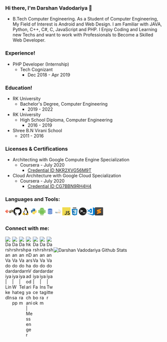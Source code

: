 ### Hi there, I'm Darshan Vadodariya 👋
  - B.Tech Computer Engineering. As a Student of Computer Engineering, My Field of Interest is Android and Web Design. I am Familiar with JAVA, Python, C++, C#, C, JavaScript and PHP. I Enjoy Coding and Learning new Techs and want to work with Professionals to Become a Skilled Web Developer.

### Experience!
  - PHP Developer (Internship)
    - Tech Cognizant
      - Dec 2018 - Apr 2019

### Education!
  - RK University
    - Bachelor's Degree, Computer Engineering
      - 2019 - 2022
  - RK University
    - High School Diploma, Computer Engineering
      - 2016 - 2019
  - Shree B.N Virani School
     - 2011 - 2016

### Licenses & Certifications
  - Architecting with Google Compute Engine Specialization
    - Coursera - July 2020
      - [Credential ID NKR2XVG56M9T](https://www.coursera.org/account/accomplishments/specialization/certificate/NKR2XVG56M9T)
  - Cloud Architecture with Google Cloud Specialization
    - Coursera - July 2020
      - [Credential ID CG7BBN9RH4H4](https://www.coursera.org/account/accomplishments/professional-cert/certificate/CG7BBN9RH4H4)
  
### Languages and Tools:

<img align="left" alt="Git" width="26px" src="https://raw.githubusercontent.com/github/explore/80688e429a7d4ef2fca1e82350fe8e3517d3494d/topics/git/git.png" />
<img align="left" alt="GitHub" width="26px" src="https://raw.githubusercontent.com/github/explore/78df643247d429f6cc873026c0622819ad797942/topics/github/github.png" />
<img align="left" alt="Linux" width="26px" src="https://raw.githubusercontent.com/github/explore/master/topics/linux/linux.png" />
<img align="left" alt="Python" width="26px" src="https://raw.githubusercontent.com/github/explore/master/topics/python/python.png" />
<img align="left" alt="Android" width="26px" src="https://raw.githubusercontent.com/github/explore/master/topics/android/android.png" />
<img align="left" alt="SQL" width="26px" src="https://raw.githubusercontent.com/github/explore/80688e429a7d4ef2fca1e82350fe8e3517d3494d/topics/sql/sql.png" />
<img align="left" alt="MySQL" width="26px" src="https://raw.githubusercontent.com/github/explore/80688e429a7d4ef2fca1e82350fe8e3517d3494d/topics/mysql/mysql.png" />
<img align="left" alt="JavaScript" width="26px" src="https://raw.githubusercontent.com/github/explore/80688e429a7d4ef2fca1e82350fe8e3517d3494d/topics/javascript/javascript.png" />
<img align="left" alt="CSS3" width="26px" src="https://raw.githubusercontent.com/github/explore/80688e429a7d4ef2fca1e82350fe8e3517d3494d/topics/css/css.png" />
<img align="left" alt="HTML5" width="26px" src="https://raw.githubusercontent.com/github/explore/80688e429a7d4ef2fca1e82350fe8e3517d3494d/topics/terminal/terminal.png" />
<img align="left" alt="Visual Studio Code" width="26px" src="https://raw.githubusercontent.com/github/explore/80688e429a7d4ef2fca1e82350fe8e3517d3494d/topics/visual-studio-code/visual-studio-code.png" />
<img align="left" alt="Sublime Text" width="26px" src="https://raw.githubusercontent.com/github/explore/master/topics/sublime-text/sublime-text.png" />

<br />
<br />

### Connect with me:

[<img align="left" alt="DarshanVadodariya | LinkedIn" width="22px" src="https://cdn.jsdelivr.net/npm/simple-icons@3.3.0/icons/linkedin.svg" />][linkedin]
[<img align="left" alt="DarshanVadodariya | Whatsapp" width="22px" src="https://cdn.jsdelivr.net/npm/simple-icons@3.3.0/icons/whatsapp.svg" />][whatsapp]
[<img align="left" alt="DarshanVadodariya | Telegram" width="22px" src="https://cdn.jsdelivr.net/npm/simple-icons@3.3.0/icons/telegram.svg" />][telegram]
[<img align="left" alt="hkpanDarshanVadodariyachani | Messenger" width="22px" src="https://cdn.jsdelivr.net/npm/simple-icons@3.3.0/icons/messenger.svg" />][messenger]
[<img align="left" alt="DarshanVadodariya | Facebook" width="22px" src="https://cdn.jsdelivr.net/npm/simple-icons@3.3.0/icons/facebook.svg" />][facebook]
[<img align="left" alt="DarshanVadodariya | Instagram" width="22px" src="https://cdn.jsdelivr.net/npm/simple-icons@v3/icons/instagram.svg" />][instagram]
[<img align="left" alt="DarshanVadodariya | Twitter" width="22px" src="https://cdn.jsdelivr.net/npm/simple-icons@v3/icons/twitter.svg" />][twitter]

<br />
<br />

<img align="left" alt="Darshan Vadodariya Github Stats" src="https://github-readme-stats.vercel.app/api?username=DarshanVadodariya-Debugger&show_icons=true&hide_border=true" />

<br />
<br />



[linkedin]: https://www.linkedin.com/in/darshanvadodariya/
[whatsapp]: https://api.whatsapp.com/send?phone=9879354039&text=Hi&source=&data=&app_absent=
[telegram]: https://t.me/darshanvadodariya
[messenger]: https://m.me/Darshan.Vadodariya29
[facebook]: https://fb.com/Darshan.Vadodariya29
[instagram]: https://www.instagram.com/darshan.vadodariya/
[twitter]: https://twitter.com/hidarshan/
